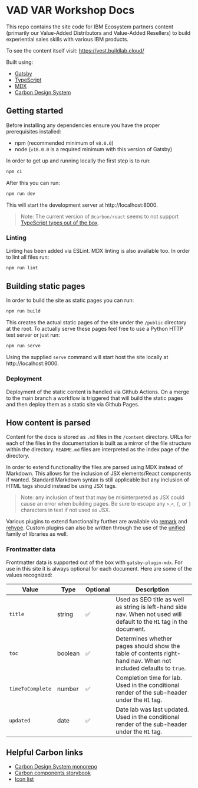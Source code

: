 # VAD VAR Workshop Docs

This repo contains the site code for IBM Ecosystem partners content (primarily our Value-Added Distributors and Value-Added Resellers) to build experiential sales skills with various IBM products.

To see the content itself visit: https://vest.buildlab.cloud/

Built using:

- [Gatsby](https://www.gatsbyjs.com/docs/)
- [TypeScript](https://www.typescriptlang.org/docs/)
- [MDX](https://mdxjs.com/docs/)
- [Carbon Design System](https://carbondesignsystem.com/)

## Getting started

Before installing any dependencies ensure you have the proper prerequisites installed:

- npm (recommended minimum of `v8.0.0`)
- node (`v18.0.0` is a required minimum with this version of Gatsby)

In order to get up and running locally the first step is to run:

```bash
npm ci
```

After this you can run:

```bash
npm run dev
```

This will start the development server at http://localhost:8000.

> Note: The current version of `@carbon/react` seems to not support [TypeScript types out of the box](https://github.com/carbon-design-system/carbon/discussions/10752).

### Linting

Linting has been added via ESLint. MDX linting is also available too. In order to lint all files run:

```bash
npm run lint
```

## Building static pages

In order to build the site as static pages you can run:

```bash
npm run build
```

This creates the actual static pages of the site under the `/public` directory at the root. To actually serve these pages feel free to use a Python HTTP test server or just run:

```bash
npm run serve
```

Using the supplied `serve` command will start host the site locally at http://localhost:9000.

### Deployment

Deployment of the static content is handled via Github Actions. On a merge to the main branch a workflow is triggered that will build the static pages and then deploy them as a static site via Github Pages.

## How content is parsed

Content for the docs is stored as `.md` files in the `/content` directory. URLs for each of the files in the documentation is built as a mirror of the file structure within the directory. `README.md` files are interpreted as the index page of the directory.

In order to extend functionality the files are parsed using MDX instead of Markdown. This allows for the inclusion of JSX elements/React components if wanted. Standard Markdown syntax is still applicable but any inclusion of HTML tags should instead be using JSX tags.

> Note: any inclusion of text that may be misinterpreted as JSX could cause an error when building pages. Be sure to escape any `>`,`<`, `{`, or `}` characters in text if not used as JSX.

Various plugins to extend functionality further are available via [remark](https://github.com/remarkjs/remark/blob/main/doc/plugins.md#list-of-plugins) and [rehype](https://github.com/rehypejs/rehype/blob/main/doc/plugins.md#list-of-plugins). Custom plugins can also be written through the use of the [unified](https://unifiedjs.com/learn/) family of libraries as well.

### Frontmatter data

Frontmatter data is supported out of the box with `gatsby-plugin-mdx`. For use in this site it is always optional for each document. Here are some of the values recognized:

| Value            | Type    | Optional | Description                                                                                                            |
| ---------------- | ------- | -------- | ---------------------------------------------------------------------------------------------------------------------- |
| `title`          | string  | ✅       | Used as SEO title as well as string is left-hand side nav. When not used will default to the `H1` tag in the document. |
| `toc`            | boolean | ✅       | Determines whether pages should show the table of contents right-hand nav. When not included defaults to `true`.       |
| `timeToComplete` | number  | ✅       | Completion time for lab. Used in the conditional render of the sub-header under the `H1` tag.                          |
| `updated`        | date    | ✅       | Date lab was last updated. Used in the conditional render of the sub-header under the `H1` tag.                        |

## Helpful Carbon links

- [Carbon Design System monorepo](https://github.com/carbon-design-system/carbon)
- [Carbon components storybook](https://react.carbondesignsystem.com/)
- [Icon list](https://carbondesignsystem.com/guidelines/icons/library/)
